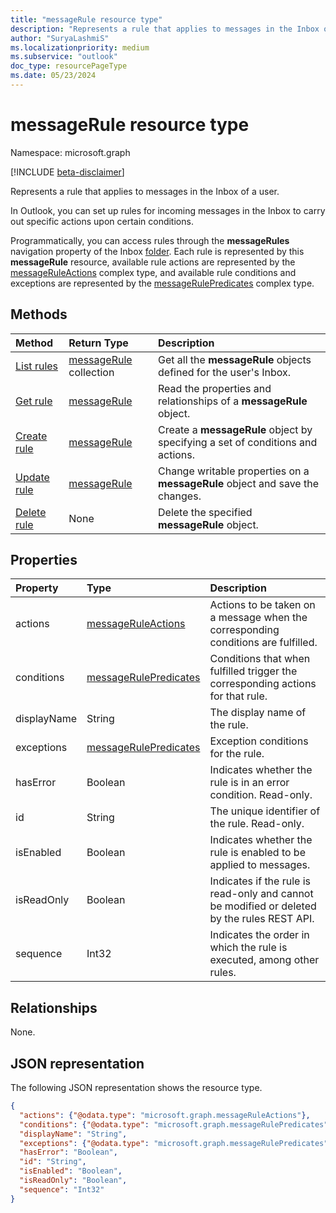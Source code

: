 ```yaml
---
title: "messageRule resource type"
description: "Represents a rule that applies to messages in the Inbox of a user."
author: "SuryaLashmiS"
ms.localizationpriority: medium
ms.subservice: "outlook"
doc_type: resourcePageType
ms.date: 05/23/2024
---
```


# messageRule resource type

Namespace: microsoft.graph

[!INCLUDE [beta-disclaimer](../../includes/beta-disclaimer.md)]

Represents a rule that applies to messages in the Inbox of a user.

In Outlook, you can set up rules for incoming messages in the Inbox to carry out specific actions upon certain conditions.

Programmatically, you can access rules through the **messageRules** navigation property of the Inbox [folder](mailfolder.md).
Each rule is represented by this **messageRule** resource, available rule actions are represented by the [messageRuleActions](messageruleactions.md) complex type,
and available rule conditions and exceptions are represented by the [messageRulePredicates](messagerulepredicates.md) complex type.

## Methods
| Method		   | Return Type	|Description|
|:---------------|:--------|:----------|
|[List rules](../api/mailfolder-list-messagerules.md) | [messageRule](messagerule.md) collection |Get all the **messageRule** objects defined for the user's Inbox.|
|[Get rule](../api/messagerule-get.md) | [messageRule](messagerule.md) |Read the properties and relationships of a **messageRule** object.|
|[Create rule](../api/mailfolder-post-messagerules.md) | [messageRule](messagerule.md) |Create a **messageRule** object by specifying a set of conditions and actions.|
|[Update rule](../api/messagerule-update.md) | [messageRule](messagerule.md) |Change writable properties on a **messageRule** object and save the changes. |
|[Delete rule](../api/messagerule-delete.md) | None |Delete the specified **messageRule** object. |

## Properties
| Property	   | Type	|Description|
|:---------------|:--------|:----------|
| actions | [messageRuleActions](messageruleactions.md) | Actions to be taken on a message when the corresponding conditions are fulfilled. |
| conditions | [messageRulePredicates](messagerulepredicates.md) | Conditions that when fulfilled trigger the corresponding actions for that rule. |
| displayName | String | The display name of the rule. |
| exceptions | [messageRulePredicates](messagerulepredicates.md) | Exception conditions for the rule. |
| hasError | Boolean | Indicates whether the rule is in an error condition. Read-only. |
| id |String|The unique identifier of the rule. Read-only.|
| isEnabled | Boolean | Indicates whether the rule is enabled to be applied to messages. |
| isReadOnly | Boolean | Indicates if the rule is read-only and cannot be modified or deleted by the rules REST API. |
| sequence | Int32 | Indicates the order in which the rule is executed, among other rules. |


## Relationships
None.

## JSON representation
The following JSON representation shows the resource type.

<!-- {
  "blockType": "resource",
  "optionalProperties": [
   ],
  "@odata.type": "microsoft.graph.messageRule"
}-->

```json
{
  "actions": {"@odata.type": "microsoft.graph.messageRuleActions"},
  "conditions": {"@odata.type": "microsoft.graph.messageRulePredicates"},
  "displayName": "String",
  "exceptions": {"@odata.type": "microsoft.graph.messageRulePredicates"},
  "hasError": "Boolean",
  "id": "String",
  "isEnabled": "Boolean",
  "isReadOnly": "Boolean",
  "sequence": "Int32"
}
```

<!-- uuid: 8fcb5dbc-d5aa-4681-8e31-b001d5168d79
2015-10-25 14:57:30 UTC -->
<!--
{
  "type": "#page.annotation",
  "description": "messageRule resource",
  "keywords": "",
  "section": "documentation",
  "tocPath": "",
  "suppressions": []
}
-->


